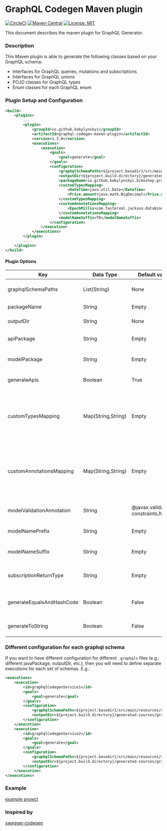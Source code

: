 # GraphQL Codegen Maven plugin #

[![CircleCI](https://img.shields.io/circleci/build/github/kobylynskyi/graphql-java-codegen-maven-plugin)](https://circleci.com/gh/kobylynskyi/graphql-java-codegen-maven-plugin/tree/master)
[![Maven Central](https://maven-badges.herokuapp.com/maven-central/io.github.kobylynskyi/graphql-codegen-maven-plugin/badge.svg)](https://maven-badges.herokuapp.com/maven-central/io.github.kobylynskyi/graphql-codegen-maven-plugin)
[![License: MIT](https://img.shields.io/badge/License-MIT-yellow.svg)](https://opensource.org/licenses/MIT)

This document describes the maven plugin for GraphQL Generator.

### Description

This Maven plugin is able to generate the following classes based on your GraphQL schema:
* Interfaces for GraphQL queries, mutations and subscriptions
* Interfaces for GraphQL unions
* POJO classes for GraphQL types
* Enum classes for each GraphQL enum

### Plugin Setup and Configuration

```xml
<build>
    <plugins>
        ...
        <plugin>
            <groupId>io.github.kobylynskyi</groupId>
            <artifactId>graphql-codegen-maven-plugin</artifactId>
            <version>1.3.0</version>
            <executions>
                <execution>
                    <goals>
                        <goal>generate</goal>
                    </goals>
                    <configuration>
                        <graphqlSchemaPaths>${project.basedir}/src/main/resources/schema.graphqls</graphqlSchemaPaths>
                        <outputDir>${project.build.directory}/generated-sources/graphql</outputDir>
                        <packageName>io.github.kobylynskyi.bikeshop.graphql.model</packageName>
                        <customTypesMapping>
                            <DateTime>java.util.Date</DateTime>
                            <Price.amount>java.math.BigDecimal</Price.amount>
                        </customTypesMapping>
                        <customAnnotationsMapping>
                            <EpochMillis>com.fasterxml.jackson.databind.annotation.JsonDeserialize(using = com.example.json.EpochMillisScalarDeserializer.class</EpochMillis>
                        </customAnnotationsMapping>
                        <modelNameSuffix>TO</modelNameSuffix>
                    </configuration>
                </execution>
            </executions>
        </plugin>
        ...
    </plugins>
</build>
```


#### Plugin Options

| Key                       | Data Type          | Default value                         | Description |
| ------------------------- | ------------------ | ------------------------------------- | ----------- |
| graphqlSchemaPaths        | List(String)       | None                                  | GraphQL schema locations. You can supply multiple paths to GraphQL schemas. |
| packageName               | String             | Empty                                 | Java package for generated classes. |
| outputDir                 | String             | None                                  | The output target directory into which code will be generated. |
| apiPackage                | String             | Empty                                 | Java package for generated api classes (Query, Mutation, Subscription). |
| modelPackage              | String             | Empty                                 | Java package for generated model classes (type, input, interface, enum, union). |
| generateApis              | Boolean            | True                                  | Specifies whether api classes should be generated as well as model classes. |
| customTypesMapping        | Map(String,String) | Empty                                 | Can be used to supply custom mappings for scalars. <br/> Supports:<br/> * Map of (GraphqlObjectName.fieldName) to (JavaType) <br/> * Map of (GraphqlType) to (JavaType) |
| customAnnotationsMapping  | Map(String,String) | Empty                                 | Can be used to supply custom annotations (serializers) for scalars. <br/> Supports:<br/> * Map of (GraphqlObjectName.fieldName) to (JavaType) <br/> * Map of (GraphqlType) to (JavaType) |
| modelValidationAnnotation | String             | @javax.validation.<br>constraints.NotNull | Annotation for mandatory (NonNull) fields. Can be null/empty. |
| modelNamePrefix           | String             | Empty                                 | Sets the prefix for GraphQL model classes (type, input, interface, enum, union). |
| modelNameSuffix           | String             | Empty                                 | Sets the suffix for GraphQL model classes (type, input, interface, enum, union). |
| subscriptionReturnType    | String             | Empty                                 | Return type for subscription methods. For example: `org.reactivestreams.Publisher`, `io.reactivex.Observable`, etc. |
| generateEqualsAndHashCode | Boolean            | False                                 | Specifies whether generated model classes should have equals and hashCode methods defined. |
| generateToString          | Boolean            | False                                 | Specifies whether generated model classes should have toString method defined. |


### Different configuration for each graphql schema
If you want to have different configuration for different `.graphqls` files (e.g.: different javaPackage, outputDir, etc.), then you will need to define separate executions for each set of schemas. E.g.:

```xml
<executions>
    <execution>
        <id>graphqlCodegenService1</id>
        <goals>
            <goal>generate</goal>
        </goals>
        <configuration>
            <graphqlSchemaPaths>${project.basedir}/src/main/resources/schema1.graphqls</graphqlSchemaPaths>
            <outputDir>${project.build.directory}/generated-sources/graphql1</outputDir>
        </configuration>
    </execution>
    <execution>
        <id>graphqlCodegenService2</id>
        <goals>
            <goal>generate</goal>
        </goals>
        <configuration>
            <graphqlSchemaPaths>${project.basedir}/src/main/resources/schema2.graphqls</graphqlSchemaPaths>
            <outputDir>${project.build.directory}/generated-sources/graphql2</outputDir>
        </configuration>
    </execution>
</executions>
```

### Example

[example project](example)


### Inspired by
[swagger-codegen](https://github.com/swagger-api/swagger-codegen)

